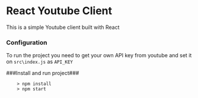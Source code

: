 # React Youtube Client

This is a simple Youtube client built with React

### Configuration ###

To run the project you need to get your own API key from youtube and set it on ```src\index.js``` as `API_KEY`

###Install and run project###

```
	> npm install
	> npm start
```
